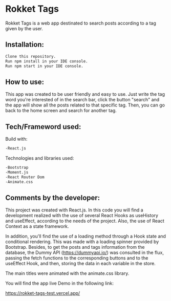# Rokket Tags

Rokket Tags is a web app destinated to search posts according to a tag given by the user.


## Installation:

```bash
Clone this repository.
Run npm install in your IDE console.
Run npm start in your IDE console.
```


## How to use:

This app was created to be user friendly and easy to use. Just write the tag word you're interested of in the search bar, click the button "search" and the app will show all the posts related to that specific tag. Then, you can go back to the home screen and search for another tag.


## Tech/Frameword used:

Build with: 
```bash
-React.js
```
Technologies and libraries used:
```bash
-Bootstrap
-Moment.js
-React Router Dom
-Animate.css
```

## Comments by the developer:

This project was created with React.js. In this code you will find a development realized with the use of several React Hooks as useHistory and useEffect, according to the needs of the project. Also, the use of React Context as a state framework. 

In addition, you'll find the use of a loading method through a Hook state and conditional rendering. This was made with a loading spinner provided by Bootstrap. Besides, to get the posts and tags information from the database, the Dummy API (https://dummyapi.io/) was consulted in the flux, passing the fetch functions to the corresponding buttons and to the useEffect Hook, and then, storing the data in each variable in the store.

The main titles were animated with the animate.css library.

You will find the app live Demo in the following link:

https://rokket-tags-test.vercel.app/










